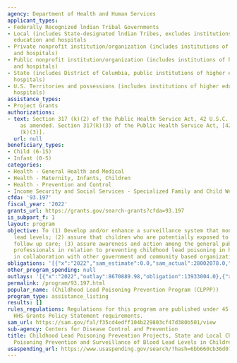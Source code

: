 ```yaml
---
agency: Department of Health and Human Services
applicant_types:
- Federally Recognized lndian Tribal Governments
- Local (includes State-designated lndian Tribes, excludes institutions of higher
  education and hospitals
- Private nonprofit institution/organization (includes institutions of higher education
  and hospitals)
- Public nonprofit institution/organization (includes institutions of higher education
  and hospitals)
- State (includes District of Columbia, public institutions of higher education and
  hospitals)
- U.S. Territories and possessions (includes institutions of higher education and
  hospitals)
assistance_types:
- Project Grants
authorizations:
- text: Section 317 (k)(2) of the Public Health Service Act, 42 U.S.C. Sections 247b(k)(2),
    as amended. Section 317(k)(3) of the Public Health Service Act, [42 U.S.C. 247b
    (k)(3)].
  url: null
beneficiary_types:
- Child (6-15)
- Infant (0-5)
categories:
- Health - General Health and Medical
- Health - Maternity, Infants, Children
- Health - Prevention and Control
- Income Security and Social Services - Specialized Family and Child Welfare Services
cfda: '93.197'
fiscal_year: '2022'
grants_url: https://grants.gov/search-grants?cfda=93.197
is_subpart_f: 1
layout: program
objective: To (1) Develop and/or enhance a surveillance system that monitors all blood
  lead levels; (2) assure that children who are potentially exposed to lead receive
  follow up care; (3) assure awareness and action among the general public and affected
  professionals in relation to preventing childhood lead poisoning in high risk areas
  in collaboration with other government and community based organizations.
obligations: '[{"x":"2022","sam_estimate":0.0,"sam_actual":28002078.0,"usa_spending_actual":19434312.6},{"x":"2023","sam_estimate":39315981.0,"sam_actual":0.0,"usa_spending_actual":39596775.44},{"x":"2024","sam_estimate":39315981.0,"sam_actual":0.0,"usa_spending_actual":37304348.0}]'
other_program_spending: null
outlays: '[{"x":"2022","outlay":8670889.98,"obligation":13933004.0},{"x":"2023","outlay":825077.69,"obligation":3954310.0},{"x":"2024","outlay":716719.87,"obligation":1524263.84}]'
permalink: /program/93.197.html
popular_name: (Childhood Lead Poisoning Prevention Program (CLPPP))
program_type: assistance_listing
results: []
rules_regulations: Regulations for this program are published under 45 CFR 75 and
  HHS Grants Policy Statement requirements.
sam_url: https://sam.gov/fal/f35cd4edff104b229803cf47d380b501/view
sub-agency: Centers for Disease Control and Prevention
title: Childhood Lead Poisoning Prevention Projects, State and Local Childhood Lead
  Poisoning Prevention and Surveillance of Blood Lead Levels in Children
usaspending_url: https://www.usaspending.gov/search/?hash=6bb660cb36d07fa3fb4717a984d9d4f9
---
```

